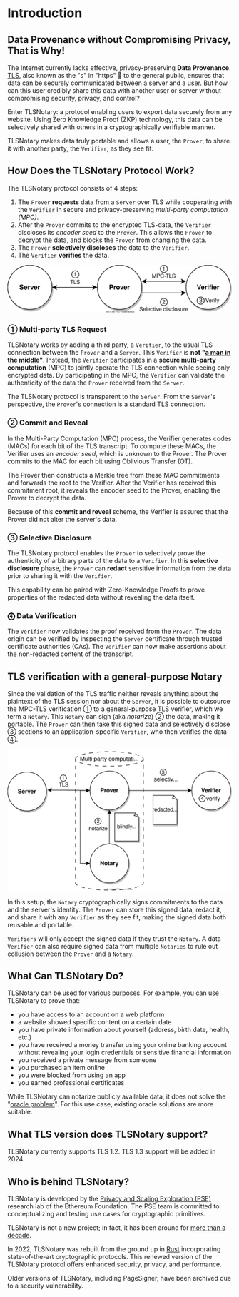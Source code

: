 # Introduction

## Data Provenance without Compromising Privacy, That is Why!

The Internet currently lacks effective, privacy-preserving **Data Provenance**. [TLS](https://en.wikipedia.org/wiki/Transport_Layer_Security), also known as the "s" in "https" 🔐 to the general public, ensures that data can be securely communicated between a server and a user. But how can this user credibly share this data with another user or server without compromising security, privacy, and control?

Enter TLSNotary: a protocol enabling users to export data securely from any website. Using Zero Knowledge Proof (ZKP) technology, this data can be selectively shared with others in a cryptographically verifiable manner.

TLSNotary makes data truly portable and allows a user, the `Prover`, to share it with another party, the `Verifier`, as they see fit.

## How Does the TLSNotary Protocol Work?

The TLSNotary protocol consists of 4 steps:
1. The `Prover` **requests** data from a `Server` over TLS while cooperating with the `Verifier` in secure and privacy-preserving *multi-party computation (MPC)*.
2. After the `Prover` commits to the encrypted TLS-data, the `Verifier` discloses its *encoder seed* to the `Prover`. This allows the `Prover` to decrypt the data, and blocks the `Prover` from changing the data.
3. The `Prover` **selectively discloses** the data to the `Verifier`.
4. The `Verifier` **verifies** the data.

![](./diagrams/overview_prover_verifier.svg)

### ① Multi-party TLS Request

TLSNotary works by adding a third party, a `Verifier`, to the usual TLS connection between the `Prover` and a `Server`. This `Verifier` is **not "[a man in the middle](https://en.wikipedia.org/wiki/Man-in-the-middle_attack)"**. Instead, the `Verifier` participates in a **secure multi-party computation** (MPC) to jointly operate the TLS connection while seeing only encrypted data. By participating in the MPC, the `Verifier` can validate the authenticity of the data the `Prover` received from the `Server`.

The TLSNotary protocol is transparent to the `Server`. From the `Server`'s perspective, the `Prover`'s connection is a standard TLS connection.

### ② Commit and Reveal

In the Multi-Party Computation (MPC) process, the Verifier generates codes (MACs) for each bit of the TLS transcript. To compute these MACs, the Verifier uses an *encoder seed*, which is unknown to the Prover. The Prover commits to the MAC for each bit using Oblivious Transfer (OT).

The Prover then constructs a Merkle tree from these MAC commitments and forwards the root to the Verifier. After the Verifier has received this commitment root, it reveals the encoder seed to the Prover, enabling the Prover to decrypt the data.

Because of this **commit and reveal** scheme, the Verifier is assured that the Prover did not alter the server's data.

### ③ Selective Disclosure


The TLSNotary protocol enables the `Prover` to selectively prove the authenticity of arbitrary parts of the data to a `Verifier`. In this **selective disclosure** phase, the `Prover` can **redact** sensitive information from the data prior to sharing it with the `Verifier`.

This capability can be paired with Zero-Knowledge Proofs to prove properties of the redacted data without revealing the data itself.

### ⓸ Data Verification

The `Verifier` now validates the proof received from the `Prover`. The data origin can be verified by inspecting the `Server` certificate through trusted certificate authorities (CAs). The `Verifier` can now make assertions about the non-redacted content of the transcript.

## TLS verification with a general-purpose Notary

Since the validation of the TLS traffic neither reveals anything about the plaintext of the TLS session nor about the `Server`, it is possible to outsource the MPC-TLS verification ① to a general-purpose TLS verifier, which we term a `Notary`. This `Notary` can sign (aka *notarize*) ② the data, making it portable. The `Prover` can then take this signed data and selectively disclose ③ sections to an application-specific `Verifier`, who then verifies the data ④.

![](./diagrams/overview_notary.svg)

In this setup, the `Notary` cryptographically signs commitments to the data and the server's identity. The `Prover` can store this signed data, redact it, and share it with any `Verifier` as they see fit, making the signed data both reusable and portable.

`Verifiers` will only accept the signed data if they trust the `Notary`. A data `Verifier` can also require signed data from multiple `Notaries` to rule out collusion between the `Prover` and a `Notary`.


## What Can TLSNotary Do?

TLSNotary can be used for various purposes. For example, you can use TLSNotary to prove that:
- you have access to an account on a web platform
- a website showed specific content on a certain date
- you have private information about yourself (address, birth date, health, etc.)
- you have received a money transfer using your online banking account without revealing your login credentials or sensitive financial information
- you received a private message from someone
- you purchased an item online
- you were blocked from using an app
- you earned professional certificates

While TLSNotary can notarize publicly available data, it does not solve the "[oracle problem](https://ethereum.org/en/developers/docs/oracles/)". For this use case, existing oracle solutions are more suitable.

## What TLS version does TLSNotary support?

TLSNotary currently supports TLS 1.2. TLS 1.3 support will be added in 2024.

## Who is behind TLSNotary?

TLSNotary is developed by the [Privacy and Scaling Exploration (PSE)](https://pse.dev) research lab of the Ethereum Foundation. The PSE team is committed to conceptualizing and testing use cases for cryptographic primitives.

TLSNotary is not a new project; in fact, it has been around for [more than a decade](https://bitcointalk.org/index.php?topic=173220.0).

In 2022, TLSNotary was rebuilt from the ground up in [Rust](https://www.rust-lang.org/) incorporating state-of-the-art cryptographic protocols. This renewed version of the TLSNotary protocol offers enhanced security, privacy, and performance.

Older versions of TLSNotary, including PageSigner, have been archived due to a security vulnerability.
